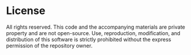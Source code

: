 # License
All rights reserved. This code and the accompanying materials are private property and are not open-source. Use, reproduction, modification, and distribution of this software is strictly prohibited without the express permission of the repository owner.
